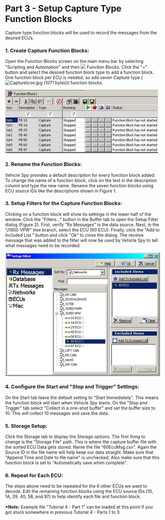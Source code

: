 # Part 3 - Setup Capture Type Function Blocks

Capture type function blocks will be used to record the messages from the desired ECUs.

### 1. Create Capture Function Blocks:

Open the Function Blocks screen on the main menu bar by selecting "Scripting and Automation" and then ![](https://cdn.intrepidcs.net/support/VehicleSpy/assets/spyExample4Part3Pic1.jpeg) Function Blocks. Click the "+" button and select the desired function block type to add a function block. One function block per ECU is needed, so add seven Capture type (![CaptureIcon.jpg (1071 bytes)](https://cdn.intrepidcs.net/support/VehicleSpy/assets/CaptureIcon.jpg)) function blocks.

![Figure 1: Use the Function Blocks screen to add and rename function blocks.](../../.gitbook/assets/spyExample4Part3Pic2.jpeg)

### 2. Rename the Function Blocks:

Vehicle Spy provides a default description for every function block added. To change the name of a function block, click on the text in the description column and type the new name. Rename the seven function blocks using ECU source IDs like the descriptions shown in Figure 1.

### 3. Setup Filters for the Capture Function Blocks:

Clicking on a function block will show its settings in the lower half of the window. Click the "Filters..." button in the Buffer tab to open the Setup Filter dialog (Figure 2). First, verify "Rx Messages" is the data source. Next, in the "J1850 VPW" tree branch, select the ECU (60 ECU). Finally, click the "Add to Included List " button and click "Ok" to close the dialog. The receive message that was added to the filter will now be used by Vehicle Spy to tell what messages need to be recorded.

![Figure 2: Setting up a filter for a Capture type function block.](../../.gitbook/assets/spyExample4Part3Pic3.jpeg)

### 4. Configure the Start and "Stop and Trigger" Settings:

On the Start tab leave the default setting to "Start Immediately". This means the function block will start when Vehicle Spy starts. On the "Stop and Trigger" tab select "Collect in a one-shot buffer" and set the buffer size to 10. This will collect 10 messages and save the data.

### 5. Storage Setup:

Click the Storage tab to display the Storage options. The first thing to change is the "Storage File" path. This is where the capture buffer file with the sorted ECU Data gets stored. Name the file "60EcuMsg.csv". Again the Source ID in the file name will help keep our data straight. Make sure that "Append Time and Date to file name" is unchecked. Also make sure that this function block is set to "Automatically save when complete".

### 6. Repeat for Each ECU:

The steps above need to be repeated for the 6 other ECUs we want to decode. Edit the remaining function blocks using the ECU source IDs (10, 1A, 29, 40, 58, and 97) to help identify each file and function block.\
\
**\*Note:** Example file "Tutorial 4 - Part 1" can be loaded at this point if you got stuck somewhere in previous Tutorial 4 - Parts 1 to 3.
